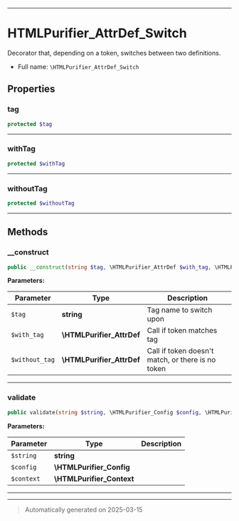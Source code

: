 ***

# HTMLPurifier_AttrDef_Switch

Decorator that, depending on a token, switches between two definitions.



* Full name: `\HTMLPurifier_AttrDef_Switch`



## Properties


### tag



```php
protected $tag
```






***

### withTag



```php
protected $withTag
```






***

### withoutTag



```php
protected $withoutTag
```






***

## Methods


### __construct



```php
public __construct(string $tag, \HTMLPurifier_AttrDef $with_tag, \HTMLPurifier_AttrDef $without_tag): mixed
```








**Parameters:**

| Parameter | Type | Description |
|-----------|------|-------------|
| `$tag` | **string** | Tag name to switch upon |
| `$with_tag` | **\HTMLPurifier_AttrDef** | Call if token matches tag |
| `$without_tag` | **\HTMLPurifier_AttrDef** | Call if token doesn&#039;t match, or there is no token |





***

### validate



```php
public validate(string $string, \HTMLPurifier_Config $config, \HTMLPurifier_Context $context): bool|string
```








**Parameters:**

| Parameter | Type | Description |
|-----------|------|-------------|
| `$string` | **string** |  |
| `$config` | **\HTMLPurifier_Config** |  |
| `$context` | **\HTMLPurifier_Context** |  |





***


***
> Automatically generated on 2025-03-15
